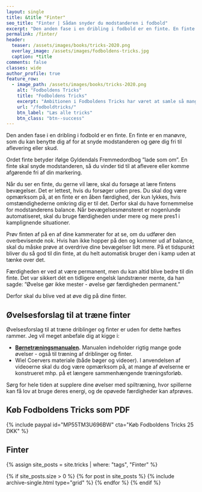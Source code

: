 ```yaml
---
layout: single
title: &title "Finter"
seo_title: "Finter | Sådan snyder du modstanderen i fodbold"
excerpt: "Den anden fase i en dribling i fodbold er en finte. En finte er en manøvre, som du kan benytte dig af for at snyde modstanderen og gøre dig fri til aflevering eller skud."
permalink: /finter/
header:
  teaser: /assets/images/books/tricks-2020.png
  overlay_image: /assets/images/fodboldens-tricks.jpg
  caption: *title
comments: false
classes: wide
author_profile: true
feature_row:
  - image_path: /assets/images/books/tricks-2020.png
    alt: "Fodboldens Tricks"
    title: "Fodboldens Tricks"
    excerpt: "Ambitionen i Fodboldens Tricks har været at samle så mange tricks, driblinger, finter, finurlige spark som overhovedet muligt. Der er masser at gå i gang med."
    url: "/fodboldtricks/"
    btn_label: "Læs alle tricks"
    btn_class: "btn--success"
---
```


Den anden fase i en dribling i fodbold er en finte. En finte er en manøvre, som du kan benytte dig af for at snyde modstanderen og gøre dig fri til aflevering eller skud.

Ordet finte betyder ifølge Gyldendals Fremmedordbog ”lade som om”. En finte skal snyde modstanderen, så du vinder tid til at aflevere eller komme afgørende fri af din markering.

Når du ser en finte, du gerne vil lære, skal du forsøge at lære fintens bevægelser. Det er lettest, hvis du forsøger uden pres. Du skal dog være opmærksom på, at en finte er en åben færdighed, der kun lykkes, hvis omstændighederne omkring dig er til det. Derfor skal du have fornemmelse for modstanderens balance. Når bevægelsesmønsteret er nogenlunde automatiseret, skal du bruge færdigheden under mere og mere pres1 i kamplignende situationer.

Prøv finten af på en af dine kammerater for at se, om du udfører den overbevisende nok. Hvis han ikke hopper på den og kommer ud af balance, skal du måske prøve at overdrive dine bevægelser lidt mere. På et tidspunkt bliver du så god til din finte, at du helt automatisk bruger den i kamp uden at tænke over det.

Færdigheden er ved at være permanent, men du kan altid blive bedre til din finte. Det var sikkert dét en tidligere engelsk landstræner mente, da han sagde: ”Øvelse gør ikke mester - øvelse gør færdigheden permanent.”

Derfor skal du blive ved at øve dig på dine finter.

## Øvelsesforslag til at træne finter

Øvelsesforslag til at træne driblinger og finter er uden for dette hæftes rammer. Jeg vil meget anbefale dig at kigge i:

- **[Børnetræningsmanualen](/bornetraeningsmanualen/).** Manualen indeholder rigtig mange gode øvelser - også til træning af driblinger og finter.
- Wiel Coervers materiale (både bøger og videoer). I anvendelsen af videoerne skal du dog være opmærksom på, at mange af øvelserne er konstrueret mhp. på et længere sammenhængende træningsforløb.

Sørg for hele tiden at supplere dine øvelser med spiltræning, hvor spillerne kan få lov at bruge deres energi, og de opøvede færdigheder kan afprøves.

## Køb Fodboldens Tricks som PDF

{% include paypal id="MP55TM3U696BW" cta="Køb Fodboldens Tricks 25 DKK" %}

## Finter

{% assign site_posts = site.tricks | where: "tags", "Finter" %}

<div class="grid__wrapper">
{% if site_posts.size > 0 %}
  {% for post in site_posts %}
    {% include archive-single.html type="grid" %}
  {% endfor %}
{% endif %}
</div>
